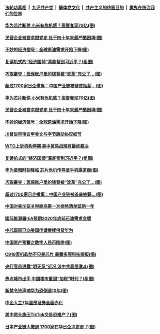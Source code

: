 

####  [法轮功真相](../../../../basic/blob/master/README.md?t=09170102) &nbsp;|&nbsp; [九评共产党](../../../../9ping.md/blob/master/README.md?t=09170102) &nbsp;|&nbsp; [解体党文化](../../../../jtdwh.md/blob/master/README.md?t=09170102)  &nbsp;|&nbsp; [共产主义的终极目的](../../../../gczydzjmd.md/blob/master/README.md?t=09170102) &nbsp;|&nbsp; [魔鬼在统治我们的世界](../../../../mgztzwmdsj.md/blob/master/README.md?t=09170102) 

#### [华为芯片断供 小米有危机感？高管套现70亿(图)](../pages/p5/946345.md?t=09170102) 

#### [民营企业被要求跟党走 处于四十年来最严酷困境(图)](../pages/p5/946334.md?t=09170102) 

#### [不妙的经济信号：全球原油需求开始下降(图)](../pages/p5/946330.md?t=09170102) 

#### [复读机式的“经济国师”真能帮到习近平？(组图)](../pages/p5/946227.md?t=09170102) 

#### [巧取豪夺：医保账户里的钱竟被“改革”充公了…(图)](../pages/p5/946279.md?t=09170102) 

#### [超过1700家日企撤离：中国产业链被釜底抽薪…(图)](../pages/p5/946272.md?t=09170102) 

#### [华为芯片断供 小米有危机感？高管套现70亿(图)](../pages/p5/946345.md?t=09170102) 

#### [民营企业被要求跟党走 处于四十年来最严酷困境(图)](../pages/p5/946334.md?t=09170102) 

#### [不妙的经济信号：全球原油需求开始下降(图)](../pages/p5/946330.md?t=09170102) 

#### [川普说将审议甲骨文与字节跳动协议细节](../pages/p5/946327.md?t=09170102) 

#### [WTO上诉机构停摆 美中贸易战难有最终裁决](../pages/p5/946321.md?t=09170102) 

#### [复读机式的“经济国师”真能帮到习近平？(组图)](../pages/p5/946227.md?t=09170102) 

#### [华为至暗时刻降临 芯片危机传导至手机渠道商(图)](../pages/p5/946255.md?t=09170102) 

#### [巧取豪夺：医保账户里的钱竟被“改革”充公了…(图)](../pages/p5/946279.md?t=09170102) 

#### [超过1700家日企撤离：中国产业链被釜底抽薪…(图)](../pages/p5/946272.md?t=09170102) 

#### [中国对美加征关税商品第一次排除清单延期一年](../pages/p5/946254.md?t=09170102) 

#### [国际能源署IEA预期2020年底前石油需求变缓](../pages/p5/946253.md?t=09170102) 

#### [中芯国际已向美国申请继续供货华为](../pages/p5/946212.md?t=09170102) 

#### [中国资产预警之数字人民币陷阱(图)](../pages/p5/946208.md?t=09170102) 

#### [C919客机软肋不只是芯片 暴露多项科技短板(图)](../pages/p5/946205.md?t=09170102) 

#### [央行官员透露“明天系”近况 涉中共高层激斗(图)](../pages/p5/946131.md?t=09170102) 

#### [热点城市出手 中国楼市重回“加税”时代？(组图)](../pages/p5/946142.md?t=09170102) 

#### [新禁令铃声响华为恐倒退10年(图)](../pages/p5/946164.md?t=09170102) 

#### [中企入主7年里昂证券全面赤化](../pages/p5/946157.md?t=09170102) 

#### [美中两头施压TikTok交易恐难产？(图)](../pages/p5/946153.md?t=09170102) 

#### [日本产业链大撤退 1700家在华日企决定走了(图)](../pages/p5/946141.md?t=09170102) 

